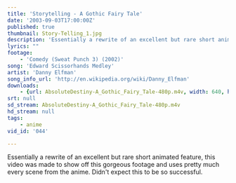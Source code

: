 ```yaml
---
title: 'Storytelling - A Gothic Fairy Tale'
date: '2003-09-03T17:00:00Z'
published: true
thumbnail: Story-Telling_1.jpg
description: 'Essentially a rewrite of an excellent but rare short animated feature, this video was made to show off this gorgeous footage and uses pretty much every scene from the anime. Didn''t expect this to be so successful.'
lyrics: ""
footage:
    - 'Comedy (Sweat Punch 3) (2002)'
song: 'Edward Scissorhands Medley'
artist: 'Danny Elfman'
song_info_url: 'http://en.wikipedia.org/wiki/Danny_Elfman'
downloads:
    - {url: AbsoluteDestiny-A_Gothic_Fairy_Tale-480p.m4v, width: 640, height: 352, mimetype: video/mp4}
srt: null
sd_stream: AbsoluteDestiny-A_Gothic_Fairy_Tale-480p.m4v
hd_stream: null
tags:
    - anime
vid_id: '044'

---
```

Essentially a rewrite of an excellent but rare short animated feature, this video was made to show off this gorgeous footage and uses pretty much every scene from the anime. Didn't expect this to be so successful.